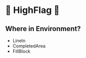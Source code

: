 # 🔺 HighFlag 🔺

## Where in Environment?

- LineIn
- CompletedArea
- FillBlock

<!-- @include: /../Placeholder_RouteProfile.md -->

